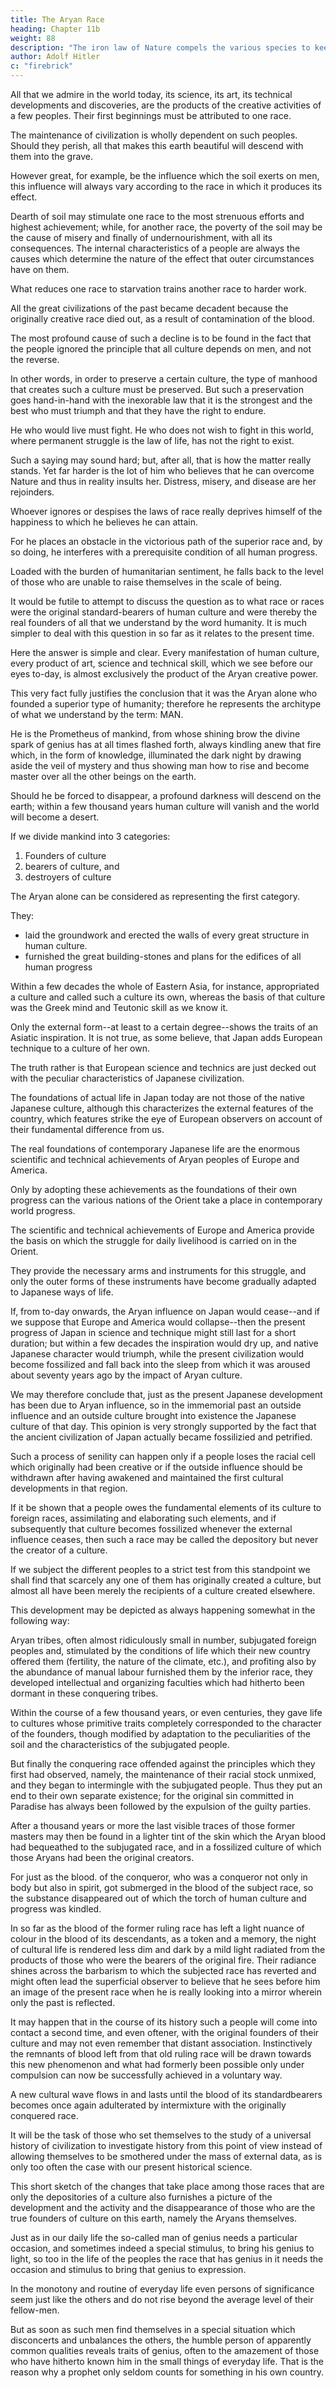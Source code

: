 ```yaml
---
title: The Aryan Race
heading: Chapter 11b
weight: 88
description: "The iron law of Nature compels the various species to keep within the definite limits of their own life-forms when propagating and multiplying their kind"
author: Adolf Hitler
c: "firebrick"
---
```




All that we admire in the world today, its science, its art, its technical developments and discoveries, are the products of the creative activities of a few peoples. Their first beginnings must be attributed to one race. 

The maintenance of civilization is wholly dependent on such peoples. Should they perish, all that makes this
earth beautiful will descend with them into the grave.

However great, for example, be the influence which the soil exerts on men, this influence will always vary according to the race in which it produces its effect.

Dearth of soil may stimulate one race to the most strenuous efforts and highest achievement; while, for another race, the poverty of the soil may be the cause of misery and finally of undernourishment, with all its consequences. The internal characteristics of a people are always the causes which determine the nature of the effect that outer circumstances have on them. 

What reduces one race to starvation trains another race to harder work.

All the great civilizations of the past became decadent because the originally creative race died out, as a result of contamination of the blood.

The most profound cause of such a decline is to be found in the fact that the people ignored the principle that all culture depends on men, and not the reverse. 

In other words, in order to preserve a certain culture, the type of manhood that creates such a culture must be preserved. But such a preservation goes hand-in-hand with the inexorable law that it is the strongest and the best who must triumph and that they have the right to endure.

He who would live must fight. He who does not wish to fight in this world, where permanent struggle is the law of life, has not the right to exist. 

Such a saying may sound hard; but, after all, that is how the matter really stands. Yet far harder is the lot of him who believes that he can overcome Nature and thus in reality insults her. Distress, misery, and disease are her rejoinders.

Whoever ignores or despises the laws of race really deprives himself of the happiness to which he believes he can attain. 

For he places an obstacle in the victorious path of the superior race and, by so doing, he interferes with a prerequisite condition of all human progress. 

Loaded with the burden of humanitarian sentiment, he falls back to the level of those who are unable to raise themselves in the scale of being.

It would be futile to attempt to discuss the question as to what race or races were the original standard-bearers of human culture and were thereby the real founders of all that we understand by the word humanity. It is much simpler to deal with this question in so far as it relates to the present time. 

Here the answer is simple and clear. Every manifestation of human culture, every product of art, science and technical skill, which we see before our eyes to-day, is almost exclusively the product of the Aryan creative power. 

This very fact fully justifies the conclusion that it was the Aryan alone who founded a superior type of humanity; therefore he represents the architype of what we understand by the term: MAN. 

He is the Prometheus of mankind, from whose shining brow the divine spark of genius has at all times flashed forth, always kindling anew that fire which, in the form of knowledge, illuminated the dark night by drawing aside the veil of mystery and thus showing man how to rise and become master over all the other beings on the earth.

Should he be forced to disappear, a profound darkness will descend on the earth; within a few thousand years human culture will vanish and the world will become a desert.

If we divide mankind into 3 categories:

1. Founders of culture
2. bearers of culture, and
3. destroyers of culture

The Aryan alone can be considered as representing the first category. 

They:
- laid the groundwork and erected the walls of every great structure in human culture.
- furnished the great building-stones and plans for the edifices of all human progress
<!-- Only the shape and colour of such structures are to be attributed to the individual characteristics of the various nations.  -->



<!-- only the way in which these plans have been executed is to be attributed to the qualities
of each individual race.  -->

Within a few decades the whole of Eastern Asia, for instance, appropriated a culture and called such a culture its own, whereas the basis of that culture was the Greek mind and Teutonic skill as we know it. 

Only the external form--at least to a certain degree--shows the traits of an Asiatic inspiration. It is not true, as some
believe, that Japan adds European technique to a culture of her own. 

The truth rather is that European science and technics are just decked out with the peculiar characteristics of Japanese civilization. 

The foundations of actual life in Japan today are not those of the native Japanese culture, although this characterizes the external features of the country, which features strike the eye of European observers on account of their
fundamental difference from us.

The real foundations of contemporary Japanese life are the enormous scientific and technical achievements of Aryan peoples of Europe and America. 

Only by adopting these achievements as the foundations of their own progress can the various nations of the Orient take a place in contemporary world progress. 

The scientific and technical achievements of Europe and America provide the basis on which the struggle for daily livelihood is carried on in the Orient. 

They provide the necessary arms and instruments for this struggle, and only the outer forms of these instruments have become gradually adapted to Japanese ways of life. 

If, from to-day onwards, the Aryan influence on Japan would cease--and if we suppose that Europe and America would collapse--then the present progress of Japan in science and technique might still last for a short duration; but within a few decades the inspiration would dry up, and native Japanese character would triumph, while the present civilization would become fossilized and fall back into the sleep from which it  was aroused about seventy years ago by the impact of Aryan culture. 

We may therefore conclude that, just as the present Japanese development has been due to Aryan influence, so in the immemorial past an outside influence and an outside culture brought into existence the Japanese culture of that day. This opinion is very strongly supported by the fact that the ancient civilization of Japan actually became fossilizied
and petrified. 

Such a process of senility can happen only if a people loses the racial cell which originally had been creative or if the outside influence should be withdrawn after having awakened and maintained the first cultural developments in that region. 

If it be shown that a people owes the fundamental elements of its culture to foreign races, assimilating and elaborating such elements, and if subsequently that culture becomes fossilized whenever the external influence ceases, then such a race may be called the depository but never the creator of a culture.

If we subject the different peoples to a strict test from this standpoint we shall find that scarcely any one of them has originally created a culture, but almost all have been merely the recipients of a culture created elsewhere.

This development may be depicted as always happening somewhat in the following
way:

Aryan tribes, often almost ridiculously small in number, subjugated foreign peoples and, stimulated by the conditions of life which their new country offered them (fertility, the nature of the climate, etc.), and profiting also by the abundance of manual labour furnished them by the inferior race, they developed intellectual and organizing faculties
which had hitherto been dormant in these conquering tribes. 

Within the course of a few thousand years, or even centuries, they gave life to cultures whose primitive traits
completely corresponded to the character of the founders, though modified by
adaptation to the peculiarities of the soil and the characteristics of the subjugated
people. 

But finally the conquering race offended against the principles which they first had observed, namely, the maintenance of their racial stock unmixed, and they began to intermingle with the subjugated people. Thus they put an end to their own separate existence; for the original sin committed in Paradise has always been followed by the
expulsion of the guilty parties.

After a thousand years or more the last visible traces of those former masters may then be found in a lighter tint of the skin which the Aryan blood had bequeathed to the subjugated race, and in a fossilized culture of which those Aryans had been the original creators. 

For just as the blood. of the conqueror, who was a conqueror not only in body but also in spirit, got submerged in the blood of the subject race, so the substance disappeared out of which the torch of human culture and progress was kindled. 

In so far as the blood of the former ruling race has left a light nuance of colour in the blood of its descendants, as a token and a memory, the night of cultural life is rendered less dim and dark by a mild light radiated from the products of those who were the bearers of the original fire. Their radiance shines across the barbarism to which the subjected race has reverted and might often lead the superficial observer to believe that he sees before him an image of the present race when he is really looking into a mirror wherein only the past is reflected.

It may happen that in the course of its history such a people will come into contact a second time, and even oftener, with the original founders of their culture and may not even remember that distant association. Instinctively the remnants of blood left from that old ruling race will be drawn towards this new phenomenon and what had formerly been possible only under compulsion can now be successfully achieved in a voluntary way. 

A new cultural wave flows in and lasts until the blood of its standardbearers becomes once again adulterated by intermixture with the originally conquered race.

It will be the task of those who set themselves to the study of a universal history of civilization to investigate history from this point of view instead of allowing themselves to be smothered under the mass of external data, as is only too often the case with our present historical science.

This short sketch of the changes that take place among those races that are only the depositories of a culture also furnishes a picture of the development and the activity and the disappearance of those who are the true founders of culture on this earth, namely the Aryans themselves.

Just as in our daily life the so-called man of genius needs a particular occasion, and sometimes indeed a special stimulus, to bring his genius to light, so too in the life of the peoples the race that has genius in it needs the occasion and stimulus to bring that genius to expression. 

In the monotony and routine of everyday life even persons of significance seem just like the others and do not rise beyond the average level of their fellow-men. 

But as soon as such men find themselves in a special situation which disconcerts and unbalances the others, the humble person of apparently common qualities reveals traits of genius, often to the amazement of those who have hitherto known him in the small things of everyday life. That is the reason why a prophet only seldom counts for something in his own country.

